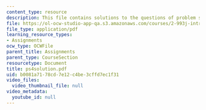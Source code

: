 ```yaml
---
content_type: resource
description: This file contains solutions to the questions of problem set 4.
file: https://ol-ocw-studio-app-qa.s3.amazonaws.com/courses/2-993j-introduction-to-numerical-analysis-for-engineering-13-002j-spring-2005/b0081a7178cd7e12c4be3cffd7ec1f31_ps4solution.pdf
file_type: application/pdf
learning_resource_types:
- Assignments
ocw_type: OCWFile
parent_title: Assignments
parent_type: CourseSection
resourcetype: Document
title: ps4solution.pdf
uid: b0081a71-78cd-7e12-c4be-3cffd7ec1f31
video_files:
  video_thumbnail_file: null
video_metadata:
  youtube_id: null
---
```

